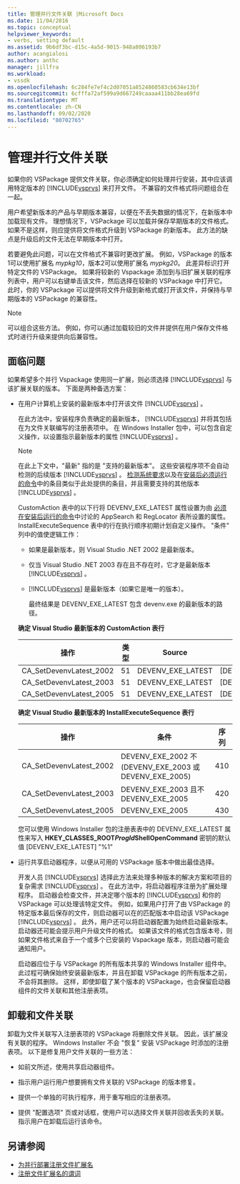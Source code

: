 ```yaml
---
title: 管理并行文件关联 |Microsoft Docs
ms.date: 11/04/2016
ms.topic: conceptual
helpviewer_keywords:
- verbs, setting default
ms.assetid: 9b6df3bc-d15c-4a5d-9015-948a806193b7
author: acangialosi
ms.author: anthc
manager: jillfra
ms.workload:
- vssdk
ms.openlocfilehash: 6c284fe7ef4c2d07051a8524860583cb634e13bf
ms.sourcegitcommit: 6cfffa72af599a9d667249caaaa411bb28ea69fd
ms.translationtype: MT
ms.contentlocale: zh-CN
ms.lasthandoff: 09/02/2020
ms.locfileid: "80702765"
---
```

# <a name="manage-side-by-side-file-associations"></a>管理并行文件关联

如果你的 VSPackage 提供文件关联，你必须确定如何处理并行安装，其中应该调用特定版本的 [!INCLUDE[vsprvs](../code-quality/includes/vsprvs_md.md)] 来打开文件。 不兼容的文件格式将问题组合在一起。

用户希望新版本的产品与早期版本兼容，以便在不丢失数据的情况下，在新版本中加载现有文件。 理想情况下，VSPackage 可以加载并保存早期版本的文件格式。 如果不是这样，则应提供将文件格式升级到 VSPackage 的新版本。 此方法的缺点是升级后的文件无法在早期版本中打开。

若要避免此问题，可以在文件格式不兼容时更改扩展。 例如，VSPackage 的版本1可以使用扩展名 *mypkg10*，版本2可以使用扩展名 *mypkg20*。 此差异标识打开特定文件的 VSPackage。 如果将较新的 Vspackage 添加到与旧扩展关联的程序列表中，用户可以右键单击该文件，然后选择在较新的 VSPackage 中打开它。 此时，你的 VSPackage 可以提供将文件升级到新格式或打开该文件，并保持与早期版本的 VSPackage 的兼容性。

> [!NOTE]
> 可以组合这些方法。 例如，你可以通过加载较旧的文件并提供在用户保存文件格式时进行升级来提供向后兼容性。

## <a name="face-the-problem"></a>面临问题

如果希望多个并行 Vspackage 使用同一扩展，则必须选择 [!INCLUDE[vsprvs](../code-quality/includes/vsprvs_md.md)] 与该扩展关联的版本。 下面是两种备选方案：

- 在用户计算机上安装的最新版本中打开该文件 [!INCLUDE[vsprvs](../code-quality/includes/vsprvs_md.md)] 。

   在此方法中，安装程序负责确定的最新版本， [!INCLUDE[vsprvs](../code-quality/includes/vsprvs_md.md)] 并将其包括在为文件关联编写的注册表项中。 在 Windows Installer 包中，可以包含自定义操作，以设置指示最新版本的属性 [!INCLUDE[vsprvs](../code-quality/includes/vsprvs_md.md)] 。

  > [!NOTE]
  > 在此上下文中，"最新" 指的是 "支持的最新版本"。 这些安装程序项不会自动检测的后续版本 [!INCLUDE[vsprvs](../code-quality/includes/vsprvs_md.md)] 。 [检测系统要求](../extensibility/internals/detecting-system-requirements.md)以及在[安装后必须运行的命令](../extensibility/internals/commands-that-must-be-run-after-installation.md)中的条目类似于此处提供的条目，并且需要支持的其他版本 [!INCLUDE[vsprvs](../code-quality/includes/vsprvs_md.md)] 。

   CustomAction 表中的以下行将 DEVENV_EXE_LATEST 属性设置为由 [必须在安装后运行的命令](../extensibility/internals/commands-that-must-be-run-after-installation.md)中讨论的 AppSearch 和 RegLocator 表所设置的属性。 InstallExecuteSequence 表中的行在执行顺序初期计划自定义操作。 "条件" 列中的值使逻辑工作：

  - 如果是最新版本，则 Visual Studio .NET 2002 是最新版本。

  - 仅当 Visual Studio .NET 2003 存在且不存在时，它才是最新版本 [!INCLUDE[vsprvs](../code-quality/includes/vsprvs_md.md)] 。

  - [!INCLUDE[vsprvs](../code-quality/includes/vsprvs_md.md)] 是最新版本（如果它是唯一的版本）。

    最终结果是 DEVENV_EXE_LATEST 包含 devenv.exe 的最新版本的路径。

  **确定 Visual Studio 最新版本的 CustomAction 表行**

  |操作|类型|Source|目标|
  |------------|----------|------------|------------|
  |CA_SetDevenvLatest_2002|51|DEVENV_EXE_LATEST|[DEVENV_EXE_2002]|
  |CA_SetDevenvLatest_2003|51|DEVENV_EXE_LATEST|[DEVENV_EXE_2003]|
  |CA_SetDevenvLatest_2005|51|DEVENV_EXE_LATEST|[DEVENV_EXE_2005]|

  **确定 Visual Studio 最新版本的 InstallExecuteSequence 表行**

  |操作|条件|序列|
  |------------|---------------|--------------|
  |CA_SetDevenvLatest_2002|DEVENV_EXE_2002 不 (DEVENV_EXE_2003 或 DEVENV_EXE_2005) |410|
  |CA_SetDevenvLatest_2003|DEVENV_EXE_2003 且不 DEVENV_EXE_2005|420|
  |CA_SetDevenvLatest_2005|DEVENV_EXE_2005|430|

   您可以使用 Windows Installer 包的注册表表中的 DEVENV_EXE_LATEST 属性来写入 **HKEY_CLASSES_ROOT*ProgId*ShellOpenCommand** 密钥的默认值 [DEVENV_EXE_LATEST] "%1"

- 运行共享启动器程序，以便从可用的 VSPackage 版本中做出最佳选择。

   开发人员 [!INCLUDE[vsprvs](../code-quality/includes/vsprvs_md.md)] 选择此方法来处理多种版本的解决方案和项目的复杂需求 [!INCLUDE[vsprvs](../code-quality/includes/vsprvs_md.md)] 。 在此方法中，将启动器程序注册为扩展处理程序。 启动器会检查文件，并决定哪个版本的 [!INCLUDE[vsprvs](../code-quality/includes/vsprvs_md.md)] 和你的 VSPackage 可以处理该特定文件。 例如，如果用户打开了由 VSPackage 的特定版本最后保存的文件，则启动器可以在的匹配版本中启动该 VSPackage [!INCLUDE[vsprvs](../code-quality/includes/vsprvs_md.md)] 。 此外，用户还可以将启动器配置为始终启动最新版本。 启动器还可能会提示用户升级文件的格式。 如果该文件的格式包含版本号，则如果文件格式来自于一个或多个已安装的 Vspackage 版本，则启动器可能会通知用户。

   启动器应位于与 VSPackage 的所有版本共享的 Windows Installer 组件中。 此过程可确保始终安装最新版本，并且在卸载 VSPackage 的所有版本之前，不会将其删除。 这样，即使卸载了某个版本的 VSPackage，也会保留启动器组件的文件关联和其他注册表项。

## <a name="uninstall-and-file-associations"></a>卸载和文件关联

卸载为文件关联写入注册表项的 VSPackage 将删除文件关联。 因此，该扩展没有关联的程序。 Windows Installer 不会 "恢复" 安装 VSPackage 时添加的注册表项。 以下是修复用户文件关联的一些方法：

- 如前文所述，使用共享启动器组件。

- 指示用户运行用户想要拥有文件关联的 VSPackage 的版本修复。

- 提供一个单独的可执行程序，用于重写相应的注册表项。

- 提供 "配置选项" 页或对话框，使用户可以选择文件关联并回收丢失的关联。 指示用户在卸载后运行该命令。

## <a name="see-also"></a>另请参阅

- [为并行部署注册文件扩展名](../extensibility/registering-file-name-extensions-for-side-by-side-deployments.md)
- [注册文件扩展名的谓词](../extensibility/registering-verbs-for-file-name-extensions.md)
